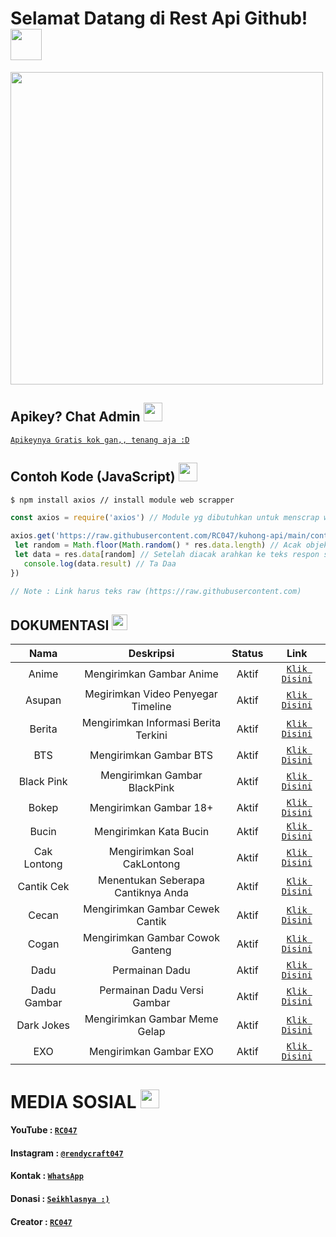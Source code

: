 # Selamat Datang di Rest Api Github! <img src="https://github.com/TheDudeThatCode/TheDudeThatCode/blob/master/Assets/Hi.gif" width="50px">
<img src="https://github.com/TheDudeThatCode/TheDudeThatCode/blob/master/Assets/Developer.gif" width="500px">

## Apikey? Chat Admin <img src="https://github.com/TheDudeThatCode/TheDudeThatCode/blob/master/Assets/happy.gif" width="30px">
[`Apikeynya Gratis kok gan,, tenang aja :D`](https://wa.me/62895337278647?text=Bang%20Minta%20Apikey%20Kuhong-Api%20)

## Contoh Kode (JavaScript) <img src="https://github.com/TheDudeThatCode/TheDudeThatCode/blob/master/Assets/Medal.gif" width="30px">

```bash
$ npm install axios // install module web scrapper
```
```js
const axios = require('axios') // Module yg dibutuhkan untuk menscrap website

axios.get('https://raw.githubusercontent.com/RC047/kuhong-api/main/contoh.json').then((res) => { // Scrap web
 let random = Math.floor(Math.random() * res.data.length) // Acak objek
 let data = res.data[random] // Setelah diacak arahkan ke teks respon sesuai nama diweb
   console.log(data.result) // Ta Daa
})

// Note : Link harus teks raw (https://raw.githubusercontent.com)
```


## DOKUMENTASI <img src="https://github.com/TheDudeThatCode/TheDudeThatCode/blob/master/Assets/coin.gif" width="25px">

| Nama | Deskripsi | Status | Link |
| :-----------------: | :-----------------: | :-------: | :-------: |
| Anime | Mengirimkan Gambar Anime | Aktif  | [`Klik Disini`](https://tinyurl.com/4pk8n3ka)
| Asupan | Megirimkan Video Penyegar Timeline | Aktif | [`Klik Disini`](https://tinyurl.com/uzmk2ytz)
| Berita | Mengirimkan Informasi Berita Terkini | Aktif | [`Klik Disini`](https://tinyurl.com/3rxhkzve)
| BTS | Mengirimkan Gambar BTS | Aktif | [`Klik Disini`](https://tinyurl.com/uyd3kw74)
| Black Pink | Mengirimkan Gambar BlackPink | Aktif | [`Klik Disini`](https://tinyurl.com/2mz7s5p7)
| Bokep | Mengirimkan Gambar 18+ | Aktif | [`Klik Disini`](https://tinyurl.com/p8xf5e6s)
| Bucin | Mengirimkan Kata Bucin | Aktif | [`Klik Disini`](https://tinyurl.com/2mz7s5p7)
| Cak Lontong | Mengirimkan Soal CakLontong | Aktif | [`Klik Disini`](https://tinyurl.com/9u6vmeyw)
| Cantik Cek | Menentukan Seberapa Cantiknya Anda | Aktif | [`Klik Disini`](https://tinyurl.com/bp6rmrjm)
| Cecan | Mengirimkan Gambar Cewek Cantik | Aktif | [`Klik Disini`](https://tinyurl.com/y6cd972d)
| Cogan | Mengirimkan Gambar Cowok Ganteng | Aktif | [`Klik Disini`](https://tinyurl.com/55zkyvsw)
| Dadu | Permainan Dadu | Aktif | [`Klik Disini`](https://tinyurl.com/RC047)
| Dadu Gambar | Permainan Dadu Versi Gambar | Aktif | [`Klik Disini`](https://tinyurl.com/35m7xnac)
| Dark Jokes | Mengirimkan Gambar Meme Gelap | Aktif | [`Klik Disini`](https://tinyurl.com/h3htsafa)
| EXO | Mengirimkan Gambar EXO | Aktif | [`Klik Disini`](https://tinyurl.com/nufwzm5u)

# MEDIA SOSIAL <img src="https://github.com/TheDudeThatCode/TheDudeThatCode/blob/master/Assets/Earth.gif" width="30px">

#### YouTube : [`RC047`](https://www.youtube.com/c/RC047)
#### Instagram : [`@rendycraft047`](https://www.instagram.com/rendycraft047)
#### Kontak : [`WhatsApp`](https://wa.me/62895337278647)
#### Donasi : [`Seikhlasnya :)`](https://saweria.co/RC047)
#### Creator : [`RC047`](https://Github.com/RC047)
